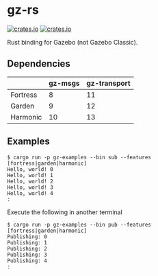 # gz-rs

[![crates.io](https://img.shields.io/crates/v/gz.svg)](https://crates.io/crates/gz)
[![crates.io](https://img.shields.io/crates/v/gz-msgs.svg)](https://crates.io/crates/gz-msgs)

Rust binding for Gazebo (not Gazebo Classic).

## Dependencies

|          | gz-msgs | gz-transport |
| -------- | ------- | ------------ |
| Fortress | 8       | 11           |
| Garden   | 9       | 12           |
| Harmonic | 10      | 13           |

## Examples

```no_rust
$ cargo run -p gz-examples --bin sub --features [fortress|garden|harmonic]
Hello, world! 0
Hello, world! 1
Hello, world! 2
Hello, world! 3
Hello, world! 4
:
```

Execute the following in another terminal

```no_rust
$ cargo run -p gz-examples --bin pub --features [fortress|garden|harmonic]
Publishing: 0
Publishing: 1
Publishing: 2
Publishing: 3
Publishing: 4
:
```
